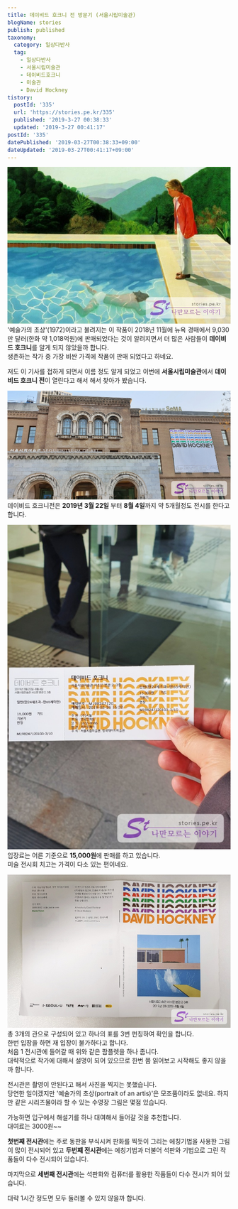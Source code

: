 ```yaml
---
title: 데이비드 호크니 전 방문기 (서울시립미술관)
blogName: stories
publish: published
taxonomy:
  category: 일상다반사
  tag:
    - 일상다반사
    - 서울시립미술관
    - 데이비드호크니
    - 미술관
    - David Hockney
tistory:
  postId: '335'
  url: 'https://stories.pe.kr/335'
  published: '2019-3-27 00:38:33'
  updated: '2019-3-27 00:41:17'
postId: '335'
datePublished: '2019-03-27T00:38:33+09:00'
dateUpdated: '2019-03-27T00:41:17+09:00'
---
```





![portrait of an artist (1972) - 데이비드 호크니](images/2019-03-26-23-44-16.jpg)   
'예술가의 초상'(1972)이라고 불려지는 이 작품이 2018년 11월에 뉴욕 경매에서 9,030만 달러(한화 약 1,018억원)에 판매되었다는 것이 알려지면서  더 많은 사람들이 **데이비드 호크니**를 알게 되지 않았을까 합니다.  
생존하는 작가 중 가장 비싼 가격에 작품이 판매 되었다고 하네요.  

저도 이 기사를 접하게 되면서 이름 정도 알게 되었고 이번에  **서울시립미술관**에서 **데이비드 호크니 전**이 열린다고 해서 해서 찾아가 봤습니다.   

![서울시립미술관 전경](images/2019-03-26-23-54-15.jpg)    
데이비드 호크니전은 **2019년 3월 22일** 부터 **8월 4일**까지 약 5개월정도 전시를 한다고 합니다.  

![입장료](images/2019-03-26-23-56-38.jpg)   
입장료는 어른 기준으로 **15,000원**에 판매를 하고 있습니다.   
미술 전시회 치고는 가격이 다소 있는 편이네요.  

![팝플렛](images/2019-03-26-23-58-08.jpg)   
총 3개의 관으로 구성되어 있고 하나의 표를 3번 펀칭하여 확인을 합니다.  
한번 입장을 하면 재 입장이 불가하다고 합니다.  
처음 1 전시관에 들어갈 때 위와 같은 팜플렛을 하나 줍니다.  
대략적으로 작가에 대해서 설명이 되어 있으므로 한번 쯤 읽어보고 시작해도 좋지 않을까 합니다.  

전시관은 촬영이 안된다고 해서 사진을 찍지는 못했습니다.  
당연한 일이겠지만 '예술가의 초상(portrait of an artis)'은 모조품이라도 없네요. 하지만 같은 시리즈물이라 할 수 있는 수영장 그림은 몇점 있습니다. 

가능하면 입구에서 해설기를 하나 대여해서 들어갈 것을 추천합니다.  
대여료는 3000원~~

**첫번째 전시관**에는 주로 동판을 부식시켜 판화를 찍듯이 그리는 에칭기법을 사용한 그림이 많이 전시되어 있고 **두번쨰 전시관**에는 에칭기법과 더불어 석판와 기법으로 그린 작품들이 다수 전시되어 있습니다.  

마지막으로 **세번째 전시관**에는 석판화와 컴퓨터를 활용한 작품들이 다수 전시가 되어 있습니다.  

대략 1시간 정도면 모두 둘러볼 수 있지 않을까 합니다. 



